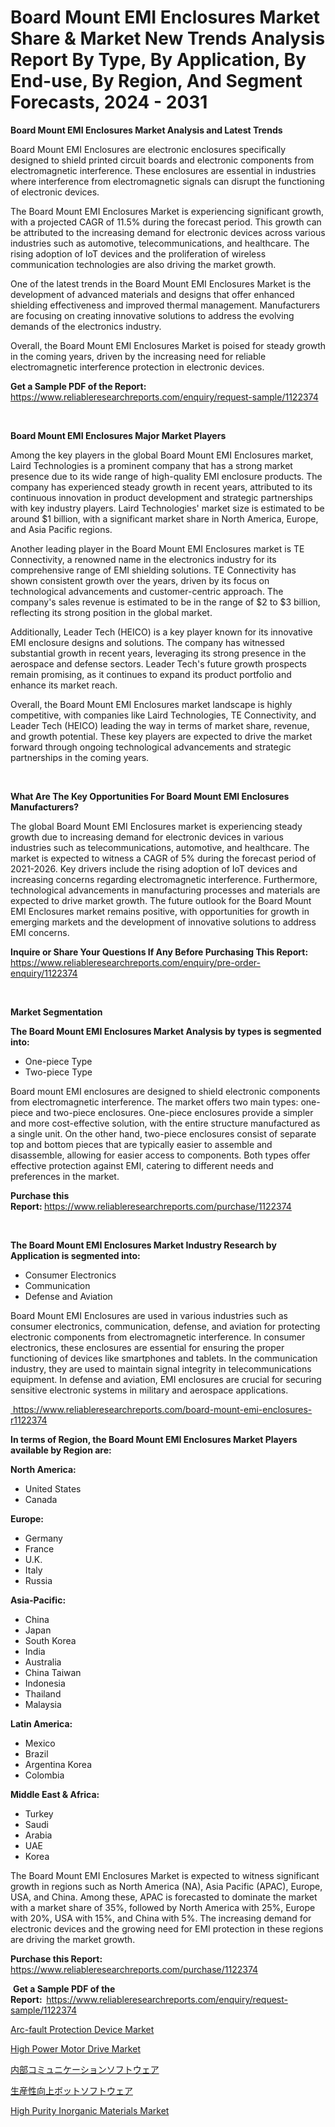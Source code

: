 <p><h1>Board Mount EMI Enclosures Market Share & Market New Trends Analysis Report By Type, By Application, By End-use, By Region, And Segment Forecasts, 2024 - 2031</h1></p><p><strong>Board Mount EMI Enclosures Market Analysis and Latest Trends</strong></p>
<p><p>Board Mount EMI Enclosures are electronic enclosures specifically designed to shield printed circuit boards and electronic components from electromagnetic interference. These enclosures are essential in industries where interference from electromagnetic signals can disrupt the functioning of electronic devices.</p><p>The Board Mount EMI Enclosures Market is experiencing significant growth, with a projected CAGR of 11.5% during the forecast period. This growth can be attributed to the increasing demand for electronic devices across various industries such as automotive, telecommunications, and healthcare. The rising adoption of IoT devices and the proliferation of wireless communication technologies are also driving the market growth.</p><p>One of the latest trends in the Board Mount EMI Enclosures Market is the development of advanced materials and designs that offer enhanced shielding effectiveness and improved thermal management. Manufacturers are focusing on creating innovative solutions to address the evolving demands of the electronics industry.</p><p>Overall, the Board Mount EMI Enclosures Market is poised for steady growth in the coming years, driven by the increasing need for reliable electromagnetic interference protection in electronic devices.</p></p>
<p><strong>Get a Sample PDF of the Report:&nbsp;</strong> <a href="https://www.reliableresearchreports.com/enquiry/request-sample/1122374">https://www.reliableresearchreports.com/enquiry/request-sample/1122374</a></p>
<p>&nbsp;</p>
<p><strong>Board Mount EMI Enclosures Major Market Players</strong></p>
<p><p>Among the key players in the global Board Mount EMI Enclosures market, Laird Technologies is a prominent company that has a strong market presence due to its wide range of high-quality EMI enclosure products. The company has experienced steady growth in recent years, attributed to its continuous innovation in product development and strategic partnerships with key industry players. Laird Technologies' market size is estimated to be around $1 billion, with a significant market share in North America, Europe, and Asia Pacific regions.</p><p>Another leading player in the Board Mount EMI Enclosures market is TE Connectivity, a renowned name in the electronics industry for its comprehensive range of EMI shielding solutions. TE Connectivity has shown consistent growth over the years, driven by its focus on technological advancements and customer-centric approach. The company's sales revenue is estimated to be in the range of $2 to $3 billion, reflecting its strong position in the global market.</p><p>Additionally, Leader Tech (HEICO) is a key player known for its innovative EMI enclosure designs and solutions. The company has witnessed substantial growth in recent years, leveraging its strong presence in the aerospace and defense sectors. Leader Tech's future growth prospects remain promising, as it continues to expand its product portfolio and enhance its market reach.</p><p>Overall, the Board Mount EMI Enclosures market landscape is highly competitive, with companies like Laird Technologies, TE Connectivity, and Leader Tech (HEICO) leading the way in terms of market share, revenue, and growth potential. These key players are expected to drive the market forward through ongoing technological advancements and strategic partnerships in the coming years.</p></p>
<p>&nbsp;</p>
<p><strong>What Are The Key Opportunities For Board Mount EMI Enclosures Manufacturers?</strong></p>
<p><p>The global Board Mount EMI Enclosures market is experiencing steady growth due to increasing demand for electronic devices in various industries such as telecommunications, automotive, and healthcare. The market is expected to witness a CAGR of 5% during the forecast period of 2021-2026. Key drivers include the rising adoption of IoT devices and increasing concerns regarding electromagnetic interference. Furthermore, technological advancements in manufacturing processes and materials are expected to drive market growth. The future outlook for the Board Mount EMI Enclosures market remains positive, with opportunities for growth in emerging markets and the development of innovative solutions to address EMI concerns.</p></p>
<p><strong>Inquire or Share Your Questions If Any Before Purchasing This Report:</strong> <a href="https://www.reliableresearchreports.com/enquiry/pre-order-enquiry/1122374">https://www.reliableresearchreports.com/enquiry/pre-order-enquiry/1122374</a></p>
<p>&nbsp;</p>
<p><strong>Market Segmentation</strong></p>
<p><strong>The Board Mount EMI Enclosures Market Analysis by types is segmented into:</strong></p>
<p><ul><li>One-piece Type</li><li>Two-piece Type</li></ul></p>
<p><p>Board mount EMI enclosures are designed to shield electronic components from electromagnetic interference. The market offers two main types: one-piece and two-piece enclosures. One-piece enclosures provide a simpler and more cost-effective solution, with the entire structure manufactured as a single unit. On the other hand, two-piece enclosures consist of separate top and bottom pieces that are typically easier to assemble and disassemble, allowing for easier access to components. Both types offer effective protection against EMI, catering to different needs and preferences in the market.</p></p>
<p><strong>Purchase this Report:&nbsp;</strong><a href="https://www.reliableresearchreports.com/purchase/1122374">https://www.reliableresearchreports.com/purchase/1122374</a></p>
<p>&nbsp;</p>
<p><strong>The Board Mount EMI Enclosures Market Industry Research by Application is segmented into:</strong></p>
<p><ul><li>Consumer Electronics</li><li>Communication</li><li>Defense and Aviation</li></ul></p>
<p><p>Board Mount EMI Enclosures are used in various industries such as consumer electronics, communication, defense, and aviation for protecting electronic components from electromagnetic interference. In consumer electronics, these enclosures are essential for ensuring the proper functioning of devices like smartphones and tablets. In the communication industry, they are used to maintain signal integrity in telecommunications equipment. In defense and aviation, EMI enclosures are crucial for securing sensitive electronic systems in military and aerospace applications.</p></p>
<p><a href="https://www.reliableresearchreports.com/board-mount-emi-enclosures-r1122374">&nbsp;https://www.reliableresearchreports.com/board-mount-emi-enclosures-r1122374</a></p>
<p><strong>In terms of Region, the Board Mount EMI Enclosures Market Players available by Region are:</strong></p>
<p>
    <p> <strong> North America: </strong>
        <ul>
            <li>United States</li>
            <li>Canada</li>
        </ul>
        </p> 
    <p> <strong> Europe: </strong>
        <ul>
            <li>Germany</li>
            <li>France</li>
            <li>U.K.</li>
            <li>Italy</li>
            <li>Russia</li>
        </ul>
        </p> 
    <p> <strong> Asia-Pacific: </strong>
        <ul>
            <li>China</li>
            <li>Japan</li>
            <li>South Korea</li>
            <li>India</li>
            <li>Australia</li>
            <li>China Taiwan</li>
            <li>Indonesia</li>
            <li>Thailand</li>
            <li>Malaysia</li>
        </ul>
        </p> 
    <p> <strong> Latin America: </strong>
        <ul>
            <li>Mexico</li>
            <li>Brazil</li>
            <li>Argentina Korea</li>
            <li>Colombia</li>
        </ul>
        </p> 
    <p> <strong> Middle East & Africa: </strong>
        <ul>
            <li>Turkey</li>
            <li>Saudi</li>
            <li>Arabia</li>
            <li>UAE</li>
            <li>Korea</li>
        </ul>
    </p>
    </p>
<p><p>The Board Mount EMI Enclosures Market is expected to witness significant growth in regions such as North America (NA), Asia Pacific (APAC), Europe, USA, and China. Among these, APAC is forecasted to dominate the market with a market share of 35%, followed by North America with 25%, Europe with 20%, USA with 15%, and China with 5%. The increasing demand for electronic devices and the growing need for EMI protection in these regions are driving the market growth.</p></p>
<p><strong>Purchase this Report: </strong><a href="https://www.reliableresearchreports.com/purchase/1122374">https://www.reliableresearchreports.com/purchase/1122374</a></p>
<p>&nbsp;<strong>Get a Sample PDF of the Report:&nbsp;&nbsp;</strong><a href="https://www.reliableresearchreports.com/enquiry/request-sample/1122374">https://www.reliableresearchreports.com/enquiry/request-sample/1122374</a></p>
<p><strong></strong></p>
<p><p><a href="https://github.com/shotows/Market-Research-Report-List-2/blob/main/arc-fault-protection-device-market.md">Arc-fault Protection Device Market</a></p><p><a href="https://github.com/Sinjinluong3e0awx2m195k76/Market-Research-Report-List-2/blob/main/high-power-motor-drive-market.md">High Power Motor Drive Market</a></p><p><a href="https://github.com/ReganWisoky2023/Market-Research-Report-List-1/blob/main/521764746236.md">内部コミュニケーションソフトウェア</a></p><p><a href="https://github.com/andrade7361/Market-Research-Report-List-1/blob/main/372386046237.md">生産性向上ボットソフトウェア</a></p><p><a href="https://issuu.com/reportprime-2/docs/high-purity-inorganic-materials-market-size-2030.p">High Purity Inorganic Materials Market</a></p></p>